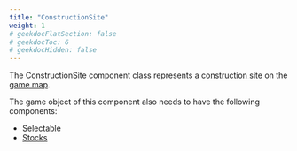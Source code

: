 ```yaml
---
title: "ConstructionSite"
weight: 1
# geekdocFlatSection: false
# geekdocToc: 6
# geekdocHidden: false
---
```


The ConstructionSite component class represents a [construction site](docs/the-nation/construction-sites/) on the [game map](docs/game-world/map/).

The game object of this component also needs to have the following components:

* [Selectable](classes/general-classes/Selectable/)
* [Stocks](classes/general-classes/Stocks/)
